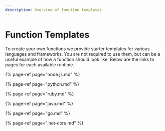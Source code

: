 ```yaml
---
description: Overview of function templates
---
```


# Function Templates

To create your own functions we provide starter templates for various languages and frameworks. You are not required to use them, but can be a useful example of how a function should look like. Below are the links to pages for each available runtime.

{% page-ref page="node.js.md" %}

{% page-ref page="python.md" %}

{% page-ref page="ruby.md" %}

{% page-ref page="java.md" %}

{% page-ref page="go.md" %}

{% page-ref page=".net-core.md" %}



